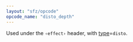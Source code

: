 ```yaml
---
layout: "sfz/opcode"
opcode_name: "disto_depth"
---
```

Used under the `‹effect›` header, with [type]=`disto`.

[type]: type#disto

